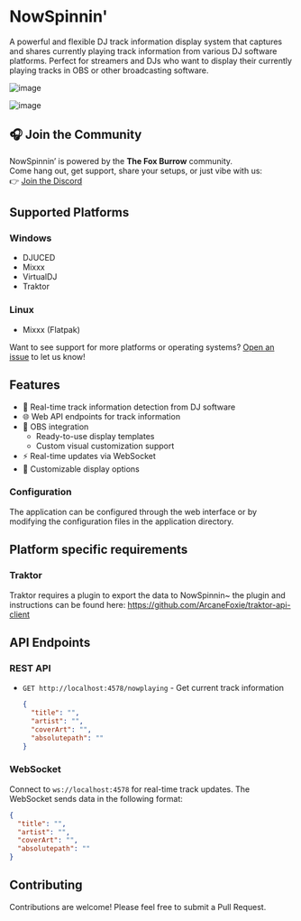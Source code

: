 # NowSpinnin'

A powerful and flexible DJ track information display system that captures and shares currently playing track information from various DJ software platforms. Perfect for streamers and DJs who want to display their currently playing tracks in OBS or other broadcasting software.

![image](https://github.com/user-attachments/assets/4baf02dd-8f63-4e1b-8f52-6aa5eff41d4a)

![image](https://github.com/user-attachments/assets/df7c7611-acae-49a9-ac6e-c7ca1a540736)

## 🎧 Join the Community

NowSpinnin’ is powered by the **The Fox Burrow** community.\
Come hang out, get support, share your setups, or just vibe with us:\
👉 [Join the Discord](https://discord.gg/ZxVqmDwn3r)

## Supported Platforms

### Windows
- DJUCED
- Mixxx
- VirtualDJ
- Traktor

### Linux
- Mixxx (Flatpak)

Want to see support for more platforms or operating systems? [Open an issue](https://github.com/ArcaneFoxie/NowSpinnin-/issues) to let us know!

## Features

- 🎵 Real-time track information detection from DJ software
- 🌐 Web API endpoints for track information
- 🎥 OBS integration
  - Ready-to-use display templates
  - Custom visual customization support
- ⚡ Real-time updates via WebSocket
- 🎨 Customizable display options

### Configuration

The application can be configured through the web interface or by modifying the configuration files in the application directory.

## Platform specific requirements

### Traktor
Traktor requires a plugin to export the data to NowSpinnin~ the plugin and instructions can be found here: https://github.com/ArcaneFoxie/traktor-api-client

## API Endpoints

### REST API

- `GET http://localhost:4578/nowplaying` - Get current track information
  ```json
  {
    "title": "",
    "artist": "",
    "coverArt": "",
    "absolutepath": ""
  }
  ```

### WebSocket

Connect to `ws://localhost:4578` for real-time track updates. The WebSocket sends data in the following format:

```json
{
  "title": "",
  "artist": "",
  "coverArt": "",
  "absolutepath": ""
}
```

## Contributing

Contributions are welcome! Please feel free to submit a Pull Request.
